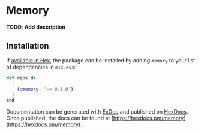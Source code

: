 # Memory

**TODO: Add description**

## Installation

If [available in Hex](https://hex.pm/docs/publish), the package can be installed
by adding `memory` to your list of dependencies in `mix.exs`:

```elixir
def deps do
  [
    {:memory, "~> 0.1.0"}
  ]
end
```

Documentation can be generated with [ExDoc](https://github.com/elixir-lang/ex_doc)
and published on [HexDocs](https://hexdocs.pm). Once published, the docs can
be found at [https://hexdocs.pm/memory](https://hexdocs.pm/memory).

